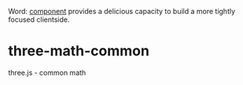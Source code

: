 Word: [component](https://github.com/component/component) provides a delicious capacity to build a more tightly focused clientside.

three-math-common
=================

three.js - common math

